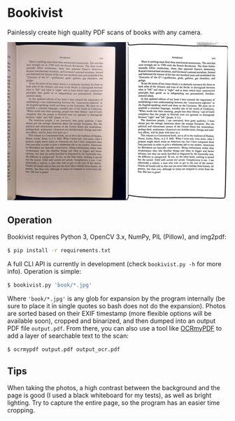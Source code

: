 # Bookivist

Painlessly create high quality PDF scans of books with any camera.

![An example page](examples/example1.jpg?raw=true "An example page")

## Operation

Bookivist requires Python 3, OpenCV 3.x, NumPy, PIL (Pillow), and img2pdf:

```bash
$ pip install -r requirements.txt
```

A full CLI API is currently in development (check `bookivist.py -h` for more
info). Operation is simple:

```bash
$ bookivist.py 'book/*.jpg'
```

Where `'book/*.jpg'` is any glob for expansion by the program internally (be
sure to place it in single quotes so bash does not do the expansion). Photos
are sorted based on their EXIF timestamp (more flexible options will be
available soon), cropped and binarized, and then dumped into an output PDF file
`output.pdf`. From there, you can also use a tool like
[OCRmyPDF](https://github.com/jbarlow83/OCRmyPDF) to add a layer of searchable
text to the scan:

```bash
$ ocrmypdf output.pdf output_ocr.pdf
```

## Tips

When taking the photos, a high contrast between the background and the page is
good (I used a black whiteboard for my tests), as well as bright lighting. Try
to capture the entire page, so the program has an easier time cropping.
